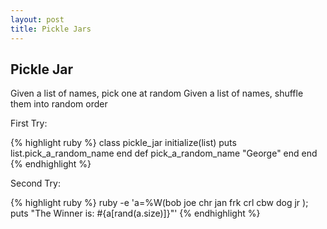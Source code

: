 ```yaml
---
layout: post
title: Pickle Jars 
---
```

## Pickle Jar ##

Given a list of names, pick one at random
Given a list of names, shuffle them into random order

First Try:

{% highlight ruby %}
class pickle_jar
  initialize(list)
   puts list.pick_a_random_name
  end
  def pick_a_random_name
    "George"
  end
end
{% endhighlight %}


Second Try:

{% highlight ruby %}
  ruby -e 'a=%W(bob joe chr jan frk crl cbw dog jr );\
    puts "The Winner is: #{a[rand(a.size)]}"'
{% endhighlight %}




